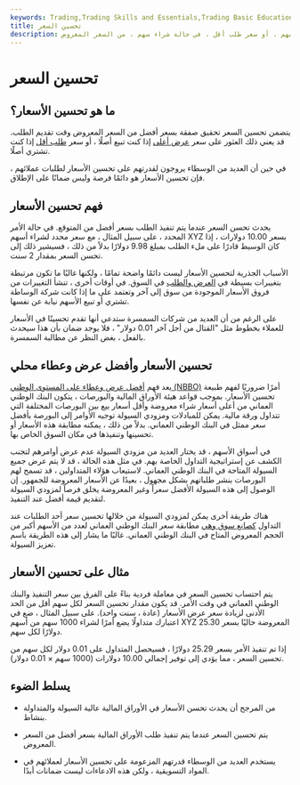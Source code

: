 ```yaml
---
keywords: Trading,Trading Skills and Essentials,Trading Basic Education,Trading Skills
title: تحسين السعر
description: يتضمن تحسين السعر الحصول على سعر عرض أعلى ، في حالة بيع سهم ، أو سعر طلب أقل ، في حالة شراء سهم ، من السعر المعروض.
---
```


# تحسين السعر
## ما هو تحسين الأسعار؟

يتضمن تحسين السعر تحقيق صفقة بسعر أفضل من السعر المعروض وقت تقديم الطلب. قد يعني ذلك العثور على سعر [عرض أعلى](/bid) إذا كنت تبيع أصلًا ، أو سعر [طلب أقل](/ask) إذا كنت تشتري أصلًا.

في حين أن العديد من الوسطاء يروجون لقدرتهم على تحسين الأسعار لطلبات عملائهم ، فإن تحسين الأسعار هو دائمًا فرصة وليس ضمانًا على الإطلاق.

## فهم تحسين الأسعار

يحدث تحسن السعر عندما يتم تنفيذ الطلب بسعر أفضل من المتوقع. في حالة الأمر المحدد ، على سبيل المثال ، مع سعر محدد لشراء أسهم XYZ بسعر 10.00 دولارات ، إذا كان الوسيط قادرًا على ملء الطلب بمبلغ 9.98 دولارًا بدلاً من ذلك ، فسيشير ذلك إلى تحسن السعر بمقدار 2 سنت.

الأسباب الجذرية لتحسين الأسعار ليست دائمًا واضحة تمامًا ، ولكنها غالبًا ما تكون مرتبطة بتغييرات بسيطة في [العرض والطلب](/law-of-supply-demand) في السوق. في أوقات أخرى ، تنشأ التغييرات من فروق الأسعار الموجودة من سوق إلى آخر وتعتمد على ما إذا كانت شركة الوساطة تشتري أو تبيع الأسهم نيابة عن نفسها.

على الرغم من أن العديد من شركات السمسرة ستدعي أنها تقدم تحسينًا في الأسعار للعملاء بخطوط مثل "القتال من أجل آخر 0.01 دولار" ، فلا يوجد ضمان بأن هذا سيحدث بالفعل ، بغض النظر عن مطالبة السمسرة.

## تحسين الأسعار وأفضل عرض وعطاء محلي

يعد فهم [أفضل عرض وعطاء على المستوى الوطني (NBBO)](/nbbo) أمرًا ضروريًا لفهم طبيعة تحسين الأسعار. بموجب قواعد هيئة الأوراق المالية والبورصات ، يتكون البنك الوطني العماني من أعلى أسعار شراء معروضة وأقل أسعار بيع بين البورصات المختلفة التي تتداول ورقة مالية. يمكن للمبادلات ومزودي السيولة توجيه الأوامر إلى البورصة بأفضل سعر ممثل في البنك الوطني العماني. بدلاً من ذلك ، يمكنه مطابقة هذه الأسعار أو تحسينها وتنفيذها في مكان السوق الخاص بها.

في أسواق الأسهم ، قد يختار العديد من مزودي السيولة عدم عرض أوامرهم لتجنب الكشف عن إستراتيجية التداول الخاصة بهم. في مثل هذه الحالة ، قد لا يتم عرض جميع السيولة المتاحة في البنك الوطني العماني. لاستيعاب هؤلاء المتداولين ، قد تسمح لهم البورصات بنشر طلباتهم بشكل مجهول ، بعيدًا عن الأسعار المعروضة للجمهور. إن الوصول إلى هذه السيولة الأفضل سعراً وغير المعروضة يخلق فرصاً لمزودي السيولة لتقديم قيمة أفضل عند التنفيذ.

هناك طريقة أخرى يمكن لمزودي السيولة من خلالها تحسين سعر أحد الطلبات عند التداول [كصانع سوق وهي](/marketmaker) مطابقة سعر البنك الوطني العماني لعدد من الأسهم أكبر من الحجم المعروض المتاح في البنك الوطني العماني. غالبًا ما يشار إلى هذه الطريقة باسم تعزيز السيولة.

## مثال على تحسين الأسعار

يتم احتساب تحسين السعر في معاملة فردية بناءً على الفرق بين سعر التنفيذ والبنك الوطني العماني في وقت الأمر. قد يكون مقدار تحسين السعر لكل سهم أقل من الحد الأدنى لزيادة سعر عرض الأسعار (عادة ، سنت واحد). على سبيل المثال ، ضع في اعتبارك متداولًا يضع أمرًا لشراء 1000 سهم من أسهم XYZ المعروضة حاليًا بسعر 25.30 دولارًا لكل سهم.

إذا تم تنفيذ الأمر بسعر 25.29 دولارًا ، فسيحصل المتداول على 0.01 دولار لكل سهم من تحسين السعر ، مما يؤدي إلى توفير إجمالي 10.00 دولارات (1000 سهم × 0.01 دولار).

## يسلط الضوء

- من المرجح أن يحدث تحسن الأسعار في الأوراق المالية عالية السيولة والمتداولة بنشاط.

- يتم تحسين السعر عندما يتم تنفيذ طلب الأوراق المالية بسعر أفضل من السعر المعروض.

- يستخدم العديد من الوسطاء قدرتهم المزعومة على تحسين الأسعار لعملائهم في المواد التسويقية ، ولكن هذه الادعاءات ليست ضمانات أبدًا.

